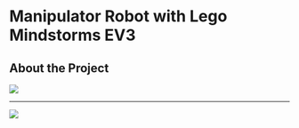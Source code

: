 # Manipulator Robot with Lego Mindstorms EV3

## About the Project

<img src="figures/2.gif"  />  

---

<img src="figures/3.gif"  />  
